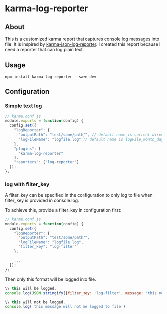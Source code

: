 # karma-log-reporter

## About
This is a customized karma report that captures console log messages into file.
It is inspired by [karma-json-log-reporter](https://www.npmjs.com/package/karma-json-log-reporter).
I created this report because I need a reporter that can log plain text.

## Usage

`npm install karma-log-reporter --save-dev`

## Configuration

### Simple text log

```javascript
// karma.conf.js
module.exports = function(config) {
  config.set({
    "logReporter": {
      "outputPath": "test/some/path/", // default name is current directory
      "logFileName": "logfile.log" // default name is logFile_month_day_year_hr:min:sec.log
    },
    "plugins": [
      "karma-log-reporter"
    ],
    "reporters": ["log-reporter"]
  });
};
```

### log with filter_key

A filter_key can be specified in the configuration to only log to file when filter_key is provided in console.log.

To achieve this, provide a filter_key in configuration first:

```javascript
// karma.conf.js
module.exports = function(config) {
  config.set({
    "logReporter": {
      "outputPath": "test/some/path/",
      "logFileName": "logfile.log",
      "filter_key": "log-filter"
    },

	...
  });
};
```

Then only this format will be logged into file.

```javascript
\\ this will be logged.
console.log(JSON.stringify({filter_key: 'log-filter', message: 'this message will be logged to file.'}));

\\ this will not be logged.
console.log('this message will not be logged to file')
```
